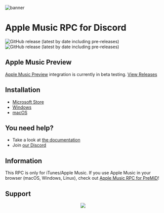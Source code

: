 ![banner](https://user-images.githubusercontent.com/53608074/201397177-1d08c4ed-d595-41ab-86cb-3e8bd1da46dd.png)
# Apple Music RPC for Discord

![GitHub release (latest by date including pre-releases)](https://img.shields.io/github/downloads-pre/zephraOSS/Apple-Music-RPC/total) ![GitHub release (latest by date including pre-releases)](https://img.shields.io/github/downloads/zephraOSS/Apple-Music-RPC/latest/total) 

## Apple Music Preview
[Apple Music Preview](https://apps.microsoft.com/store/detail/apple-music-preview/9PFHDD62MXS1) integration is currently in beta testing. [View Releases](https://github.com/zephraOSS/Apple-Music-RPC/releases)

## Installation
* [Microsoft Store](https://docs.amrpc.zephra.cloud/installation/windows/microsoft-store)
* [Windows](https://docs.amrpc.zephra.cloud/installation/windows)
* [macOS](https://docs.amrpc.zephra.cloud/installation/macos)

## You need help?
* Take a look at [the documentation](https://docs.amrpc.zephra.cloud)
* Join [our Discord](https://discord.gg/APDghNfJhQ)

## Information
This RPC is only for iTunes/Apple Music. If you use Apple Music in your browser (macOS, Windows, Linux), check out [Apple Music RPC for PreMiD](https://premid.app/store/presences/Apple%20Music)!

## Support
<div align="center">
  <a href="https://ko-fi.com/V7V57SSRM"><img src="https://ko-fi.com/img/githubbutton_sm.svg"/></a>
</div>
